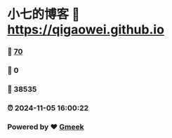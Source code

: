 # 小七的博客 :link: https://qigaowei.github.io 
### :page_facing_up: [70](https://qigaowei.github.io/tag.html) 
### :speech_balloon: 0 
### :hibiscus: 38535 
### :alarm_clock: 2024-11-05 16:00:22 
### Powered by :heart: [Gmeek](https://github.com/Meekdai/Gmeek)
